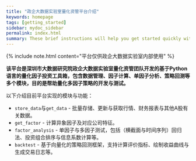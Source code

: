 ```yaml
---
title: "政企大数据实验室量化资管平台介绍"
keywords: homepage
tags: [getting_started]
sidebar: mydoc_sidebar
permalink: index.html
summary: These brief instructions will help you get started quickly with the toolkit. The other topics in this help provide additional information and detail about working with other aspects of this toolkit.
---
```


{% include note.html content="平台仅供政企大数据实验室内部使用" %}

__该平台是深圳市大数据研究院政企大数据实验室量化资管团队开发的基于Python语言的量化因子投资工具箱，包含数据管理、因子计算、单因子分析、策略回测等多个模块，目的是帮助量化多因子策略的开发与测试。__



以下介绍目前平台实现的模块与功能：

* `store_data`与`get_data` - 批量存储、更新与获取行情、财务报表与其他A股有关数据。
* `get_factor` - 计算异象因子及对应公司特征。
* `factor_analysis` - 单因子与多因子测试，包括（横截面与时间序列）回归法、投资组合排序与信息系数计算等。
* `backtest` - 基于向量化的策略回测框架，支持计算评价指标、绘制收益曲线与生成交易日志等。
